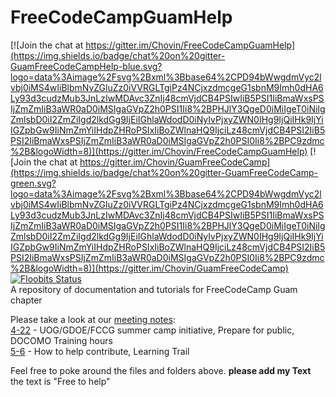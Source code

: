 # FreeCodeCampGuamHelp

[![Join the chat at https://gitter.im/Chovin/FreeCodeCampGuamHelp](https://img.shields.io/badge/chat%20on%20gitter-GuamFreeCodeCampHelp-blue.svg?logo=data%3Aimage%2Fsvg%2Bxml%3Bbase64%2CPD94bWwgdmVyc2lvbj0iMS4wIiBlbmNvZGluZz0iVVRGLTgiPz4NCjxzdmcgeG1sbnM9Imh0dHA6Ly93d3cudzMub3JnLzIwMDAvc3ZnIj48cmVjdCB4PSIwIiB5PSI1IiBmaWxsPSIjZmZmIiB3aWR0aD0iMSIgaGVpZ2h0PSI1Ii8%2BPHJlY3QgeD0iMiIgeT0iNiIgZmlsbD0iI2ZmZiIgd2lkdGg9IjEiIGhlaWdodD0iNyIvPjxyZWN0IHg9IjQiIHk9IjYiIGZpbGw9IiNmZmYiIHdpZHRoPSIxIiBoZWlnaHQ9IjciLz48cmVjdCB4PSI2IiB5PSI2IiBmaWxsPSIjZmZmIiB3aWR0aD0iMSIgaGVpZ2h0PSI0Ii8%2BPC9zdmc%2B&logoWidth=8)](https://gitter.im/Chovin/FreeCodeCampGuamHelp) [![Join the chat at https://gitter.im/Chovin/GuamFreeCodeCamp](https://img.shields.io/badge/chat%20on%20gitter-GuamFreeCodeCamp-green.svg?logo=data%3Aimage%2Fsvg%2Bxml%3Bbase64%2CPD94bWwgdmVyc2lvbj0iMS4wIiBlbmNvZGluZz0iVVRGLTgiPz4NCjxzdmcgeG1sbnM9Imh0dHA6Ly93d3cudzMub3JnLzIwMDAvc3ZnIj48cmVjdCB4PSIwIiB5PSI1IiBmaWxsPSIjZmZmIiB3aWR0aD0iMSIgaGVpZ2h0PSI1Ii8%2BPHJlY3QgeD0iMiIgeT0iNiIgZmlsbD0iI2ZmZiIgd2lkdGg9IjEiIGhlaWdodD0iNyIvPjxyZWN0IHg9IjQiIHk9IjYiIGZpbGw9IiNmZmYiIHdpZHRoPSIxIiBoZWlnaHQ9IjciLz48cmVjdCB4PSI2IiB5PSI2IiBmaWxsPSIjZmZmIiB3aWR0aD0iMSIgaGVpZ2h0PSI0Ii8%2BPC9zdmc%2B&logoWidth=8)](https://gitter.im/Chovin/GuamFreeCodeCamp)
[![Floobits Status](https://floobits.com/Chovin/FreeCodeCampGuamHelp.svg)](https://floobits.com/Chovin/FreeCodeCampGuamHelp/redirect)  
A repository of documentation and tutorials for FreeCodeCamp Guam chapter

Please take a look at our [meeting notes](https://github.com/Chovin/FreeCodeCampGuamHelp/tree/master/MeetingNotes):  
[4-22](https://github.com/Chovin/FreeCodeCampGuamHelp/blob/master/MeetingNotes/4-22.md) - UOG/GDOE/FCCG summer camp initiative, Prepare for public, DOCOMO Training hours  
[5-6](https://github.com/Chovin/FreeCodeCampGuamHelp/blob/master/MeetingNotes/5-6.md) - How to help contribute, Learning Trail

Feel free to poke around the files and folders above.
**please add my Text**
the text is "Free to help"
